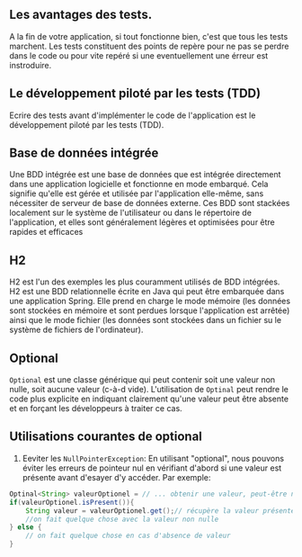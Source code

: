 ## Les avantages des tests.
A la fin de votre application, si tout fonctionne bien, c'est que tous les tests marchent.
Les tests constituent des points de repère pour ne pas se perdre dans le code ou pour vite repéré si une eventuellement une érreur est instroduire.

## Le développement piloté par les tests (TDD)
Ecrire des tests avant d'implémenter le code de l'application est le développement piloté par les tests (TDD).

## Base de données intégrée
Une BDD intégrée est une base de données que est intégrée directement dans une application logicielle et fonctionne en mode embarqué. Cela signifie qu'elle est gérée et utilisée par l'application elle-même, sans nécessiter de serveur de base de données externe. Ces BDD sont stackées localement sur le système de l'utilisateur ou dans le répertoire de l'application, et elles sont généralement légères et optimisées pour être rapides et efficaces

## H2 
H2 est l'un des exemples les plus couramment utilisés de BDD intégrées. H2 est une BDD relationnelle écrite en Java qui peut être embarquée dans une application Spring. Elle prend en charge le mode mémoire (les données sont stockées en mémoire et sont perdues lorsque l'application est arrêtée) ainsi que le mode fichier (les données sont stockées dans un fichier su le système de fichiers de l'ordinateur).



## Optional
`Optional` est une classe générique qui peut contenir soit une valeur non nulle, soit aucune valeur (c-à-d vide). L'utilisation de `Optinal` peut rendre le code plus explicite en indiquant clairement qu'une valeur peut être absente et en forçant les développeurs à traiter ce cas.

## Utilisations courantes de optional

1. Eeviter les `NullPointerException`:
En utilisant "optional", nous pouvons éviter les erreurs de pointeur nul en vérifiant d'abord si une valeur est présente avant d'esayer d'y accéder. Par exemple:
```java
Optinal<String> valeurOptionel = // ... obtenir une valeur, peut-être null
if(valeurOptionel.isPresent()){
    String valeur = valeurOptionel.get();// récupère la valeur présente 
    //on fait quelque chose avec la valeur non nulle 
} else {
    // on fait quelque chose en cas d'absence de valeur
}
```






